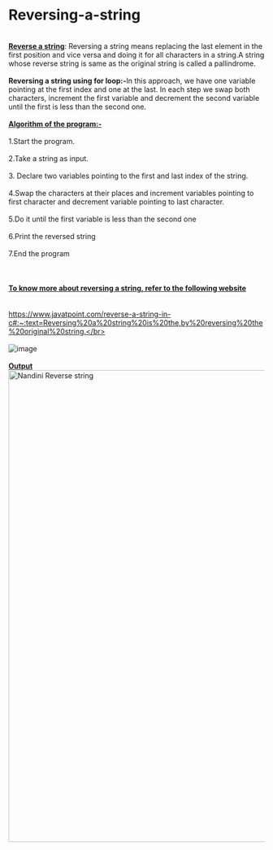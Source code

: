 # Reversing-a-string
<b><br><ins>Reverse a string</b></ins>: Reversing a string means replacing the last element in the first position and vice versa and doing it for all characters in a string.A string whose reverse string is same as the original string is called a pallindrome.</br>
<br> <b>Reversing a string using for loop:-</b>In this approach, we have one variable pointing at the first index and one at the last. In each step we swap both characters, increment the first variable and decrement the second variable until the first is less than the second one.</br>
<br><ins><b>Algorithm of the program:-</b></ins></br>
<br>1.Start the program.</br>
<br>2.Take a string as input.</br>
<br>3. Declare two variables pointing to the first and last index of the string.</br>
<br>4.Swap the characters at their places and increment variables pointing to first character and decrement variable pointing to last character.</br>
<br>5.Do it until the first variable is less than the second one</br>
<br>6.Print the reversed string</br>
<br>7.End the program</br>
<br></br>
<br><b><ins>To know more about reversing a string, refer to the following website</b></ins></br>
<br></br>
https://www.javatpoint.com/reverse-a-string-in-c#:~:text=Reversing%20a%20string%20is%20the,by%20reversing%20the%20original%20string.</br>
<br></br>
![image](https://user-images.githubusercontent.com/125802204/221758009-16609467-69d3-4c58-a969-373a5a657d89.png)
<br>
<br>
<b><ins> Output</b></ins>
<br>
<img width="928" alt="Nandini Reverse string" src="https://user-images.githubusercontent.com/125802204/234178490-ebde0be8-69a5-43f0-bf24-8828376837c7.png">

